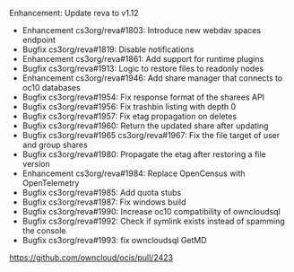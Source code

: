 Enhancement: Update reva to v1.12

* Enhancement cs3org/reva#1803: Introduce new webdav spaces endpoint
* Bugfix cs3org/reva#1819: Disable notifications
* Enhancement cs3org/reva#1861: Add support for runtime plugins
* Bugfix cs3org/reva#1913: Logic to restore files to readonly nodes
* Enhancement cs3org/reva#1946: Add share manager that connects to oc10 databases
* Bugfix cs3org/reva#1954: Fix response format of the sharees API
* Bugfix cs3org/reva#1956: Fix trashbin listing with depth 0
* Bugfix cs3org/reva#1957: Fix etag propagation on deletes
* Bugfix cs3org/reva#1960: Return the updated share after updating
* Bugfix cs3org/reva#1965 cs3org/reva#1967: Fix the file target of user and group shares
* Bugfix cs3org/reva#1980: Propagate the etag after restoring a file version
* Enhancement cs3org/reva#1984: Replace OpenCensus with OpenTelemetry
* Bugfix cs3org/reva#1985: Add quota stubs
* Bugfix cs3org/reva#1987: Fix windows build
* Bugfix cs3org/reva#1990: Increase oc10 compatibility of owncloudsql
* Bugfix cs3org/reva#1992: Check if symlink exists instead of spamming the console
* Bugfix cs3org/reva#1993: fix owncloudsql GetMD


https://github.com/owncloud/ocis/pull/2423

